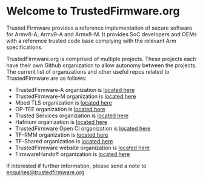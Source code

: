# Welcome to TrustedFirmware.org

Trusted Firmware provides a reference implementation of secure software for Armv8-A, Armv9-A and Armv8-M. It provides SoC developers and OEMs with a reference trusted code base complying with the relevant Arm specifications.

TrustedFirmware.org is comprised of multiple projects. These projects each have their own Github organization to allow autonomy between the projects.  The current list of organizations and other useful repos related to TrustedFirmware are as follows:
* TrustedFirmware-A organization is [located here](https://github.com/TrustedFirmware-A)
* TrustedFirmware-M organization is [located here](https://github.com/TrustedFirmware-M)
* Mbed TLS organization is [located here](https://github.com/Mbed-TLS)
* OP-TEE organization is [located here](https://github.com/OP-TEE)
* Trusted Services organization is [located here](https://github.com/Trusted-Services)
* Hafnium organization is [located here](https://github.com/orgs/TF-Hafnium)
* TrustedFirmware Open CI organization is [located here](https://github.com/TF-OpenCI)
* TF-RMM organization is [located here](https://github.com/TF-RMM)
* TF-Shared organization is [located here](https://github.com/TF-Shared)
* TrustedFirmware website organization is [located here](https://github.com/TrustedFirmwareWebsite)
* FirmwareHandoff organization is [located here](https://github.com/FirmwareHandoff)

If interested if further information, please send a note to enquiries@trustedfirmware.org

